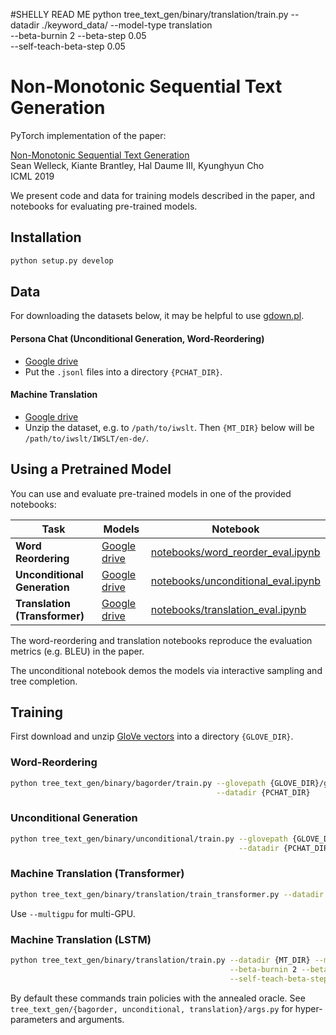 #SHELLY READ ME
python tree_text_gen/binary/translation/train.py --datadir ./keyword_data/ --model-type translation \
                                                 --beta-burnin 2 --beta-step 0.05 \
                                                 --self-teach-beta-step 0.05

# Non-Monotonic Sequential Text Generation

PyTorch implementation of the paper:

[Non-Monotonic Sequential Text Generation](https://arxiv.org/pdf/1902.02192.pdf)\
Sean Welleck, Kiante Brantley, Hal Daume III, Kyunghyun Cho\
ICML 2019

We present code and data for training models described in the paper, and notebooks for evaluating pre-trained models.
## Installation

```bash
python setup.py develop
```

## Data
For downloading the datasets below, it may be helpful to use [gdown.pl](https://github.com/circulosmeos/gdown.pl).

#### Persona Chat (Unconditional Generation, Word-Reordering)
- [Google drive](https://drive.google.com/drive/folders/1XiLNkOsRaCZKpEmknOokq3Pi8jw8L5r6?usp=sharing)
- Put the `.jsonl` files into a directory `{PCHAT_DIR}`.

#### Machine Translation
- [Google drive](https://drive.google.com/open?id=1Stp56yZb6WsjEJhF9rxRegrNuV3ddziA)
- Unzip the dataset, e.g. to `/path/to/iwslt`. Then `{MT_DIR}` below will be `/path/to/iwslt/IWSLT/en-de/`.


## Using a Pretrained Model
You can use and evaluate pre-trained models in one of the provided notebooks: 

| Task | Models | Notebook |
| -------------   | --- | -------------  |
| **Word Reordering**| [Google drive](https://drive.google.com/file/d/1UX5_6E7vOiBzFoO0tCh5Pu5CzAWm2flE/view?usp=sharing) | [notebooks/word_reorder_eval.ipynb](notebooks/word_reorder_eval.ipynb)|
| **Unconditional Generation**|[Google drive](https://drive.google.com/file/d/1HmtxtzGG3tvQBk6tPtKn_OsMnA0LcjqX/view?usp=sharing)| [notebooks/unconditional_eval.ipynb](notebooks/unconditional_eval.ipynb)|
| **Translation (Transformer)**| [Google drive](https://drive.google.com/file/d/172Ir1oNvHBgnLO1hWqDeiAcBH5i6pfwi/view?usp=sharing) |[notebooks/translation_eval.ipynb](notebooks/translation_eval.ipynb)|

The word-reordering and translation notebooks reproduce the evaluation metrics (e.g. BLEU) in the paper. 

The unconditional notebook demos the models via interactive sampling and tree completion.

## Training 

First download and unzip [GloVe vectors](http://nlp.stanford.edu/data/glove.840B.300d.zip) into a directory `{GLOVE_DIR}`.

### Word-Reordering
```bash
python tree_text_gen/binary/bagorder/train.py --glovepath {GLOVE_DIR}/glove.840B.300d.txt \
                                              --datadir {PCHAT_DIR} 
```

### Unconditional Generation
```bash
python tree_text_gen/binary/unconditional/train.py --glovepath {GLOVE_DIR}/glove.840B.300d.txt \
                                                   --datadir {PCHAT_DIR} 
```

### Machine Translation (Transformer)
```bash
python tree_text_gen/binary/translation/train_transformer.py --datadir {MT_DIR}
```
Use `--multigpu` for multi-GPU.

### Machine Translation (LSTM)
```bash
python tree_text_gen/binary/translation/train.py --datadir {MT_DIR} --model-type translation \
                                                 --beta-burnin 2 --beta-step 0.05 \
                                                 --self-teach-beta-step 0.05
```

By default these commands train policies with the annealed oracle. See `tree_text_gen/{bagorder, unconditional, translation}/args.py` for hyper-parameters and arguments.
